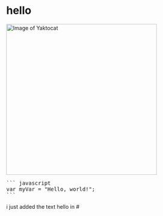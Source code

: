 # <h1>hello

<img alt="Image of Yaktocat" src=https://octodex.github.com/images/yaktocat.png width=400>
<pre>
``` javascript
var myVar = "Hello, world!";
```
</pre>




















i just added the text hello in # <h1>




